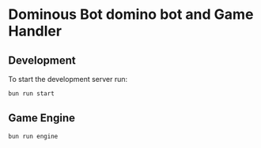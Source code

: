 # Dominous Bot domino bot and Game Handler

## Development

To start the development server run:

```bash
bun run start
```

## Game Engine

```bash
bun run engine
```
